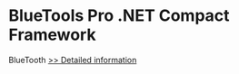 # BlueTools Pro .NET Compact Framework
BlueTooth
[>> Detailed information](https://secure.shareit.com/shareit/product.html?productid=300037711&affiliateid=200057808)